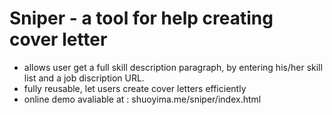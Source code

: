 # Sniper - a tool for help creating cover letter 
* allows user get a full skill description paragraph, by entering his/her skill list and a job discription URL.
* fully reusable, let users create cover letters efficiently
* online demo avaliable at : shuoyima.me/sniper/index.html
